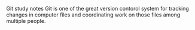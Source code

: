Git study notes
Git is one of the great version contorol system for tracking changes in computer files and coordinating work on those files among multiple people. 

